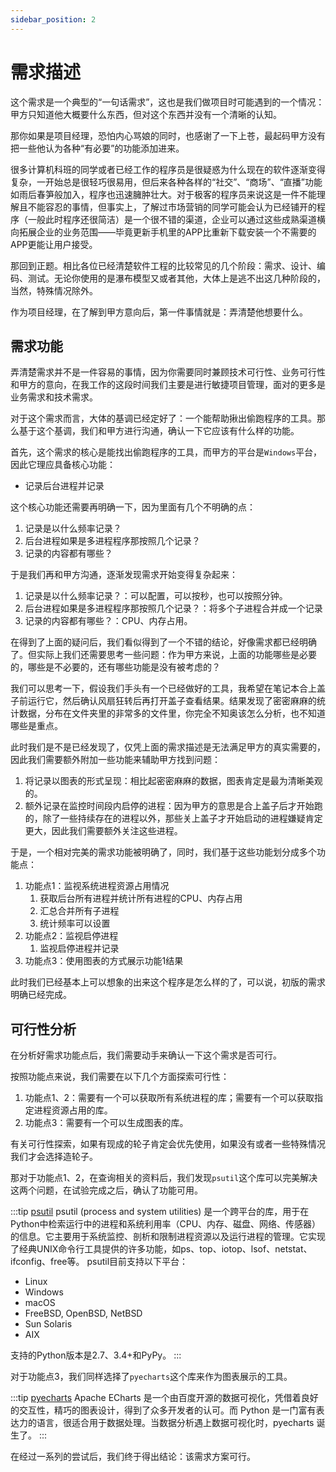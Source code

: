 ```yaml
---
sidebar_position: 2
---
```


# 需求描述

这个需求是一个典型的“一句话需求”，这也是我们做项目时可能遇到的一个情况：甲方只知道他大概要什么东西，但对这个东西并没有一个清晰的认知。

那你如果是项目经理，恐怕内心骂娘的同时，也感谢了一下上苍，最起码甲方没有把一些他认为各种“有必要”的功能添加进来。

很多计算机科班的同学或者已经工作的程序员是很疑惑为什么现在的软件逐渐变得复杂，一开始总是很轻巧很易用，但后来各种各样的“社交”、“商场”、“直播”功能如雨后春笋般加入，程序也迅速臃肿壮大。对于极客的程序员来说这是一件不能理解且不能容忍的事情，但事实上，了解过市场营销的同学可能会认为已经铺开的程序（一般此时程序还很简洁）是一个很不错的渠道，企业可以通过这些成熟渠道横向拓展企业的业务范围——毕竟更新手机里的APP比重新下载安装一个不需要的APP更能让用户接受。

那回到正题。相比各位已经清楚软件工程的比较常见的几个阶段：需求、设计、编码、测试。无论你使用的是瀑布模型又或者其他，大体上是逃不出这几种阶段的，当然，特殊情况除外。

作为项目经理，在了解到甲方意向后，第一件事情就是：弄清楚他想要什么。

## 需求功能

弄清楚需求并不是一件容易的事情，因为你需要同时兼顾技术可行性、业务可行性和甲方的意向，在我工作的这段时间我们主要是进行敏捷项目管理，面对的更多是业务需求和技术需求。

对于这个需求而言，大体的基调已经定好了：一个能帮助揪出偷跑程序的工具。那么基于这个基调，我们和甲方进行沟通，确认一下它应该有什么样的功能。

首先，这个需求的核心是能找出偷跑程序的工具，而甲方的平台是`Windows`平台，因此它理应具备核心功能：

- 记录后台进程并记录

这个核心功能还需要再明确一下，因为里面有几个不明确的点：

1. 记录是以什么频率记录？
2. 后台进程如果是多进程程序那按照几个记录？
3. 记录的内容都有哪些？

于是我们再和甲方沟通，逐渐发现需求开始变得复杂起来：

1. 记录是以什么频率记录？：可以配置，可以按秒，也可以按照分钟。
2. 后台进程如果是多进程程序那按照几个记录？：将多个子进程合并成一个记录
3. 记录的内容都有哪些？：CPU、内存占用。

在得到了上面的疑问后，我们看似得到了一个不错的结论，好像需求都已经明确了。但实际上我们还需要思考一些问题：作为甲方来说，上面的功能哪些是必要的，哪些是不必要的，还有哪些功能是没有被考虑的？

我们可以思考一下，假设我们手头有一个已经做好的工具，我希望在笔记本合上盖子前运行它，然后确认风扇狂转后再打开盖子查看结果。结果发现了密密麻麻的统计数据，分布在文件夹里的非常多的文件里，你完全不知奥该怎么分析，也不知道哪些是重点。

此时我们是不是已经发现了，仅凭上面的需求描述是无法满足甲方的真实需要的，因此我们需要额外附加一些功能来辅助甲方找到问题：

1. 将记录以图表的形式呈现：相比起密密麻麻的数据，图表肯定是最为清晰美观的。
2. 额外记录在监控时间段内启停的进程：因为甲方的意思是合上盖子后才开始跑的，除了一些持续存在的进程以外，那些关上盖子才开始启动的进程嫌疑肯定更大，因此我们需要额外关注这些进程。

于是，一个相对完美的需求功能被明确了，同时，我们基于这些功能划分成多个功能点：

1. 功能点1：监视系统进程资源占用情况
   1. 获取后台所有进程并统计所有进程的CPU、内存占用
   2. 汇总合并所有子进程
   3. 统计频率可以设置
2. 功能点2：监视启停进程
   1. 监视启停进程并记录
3. 功能点3：使用图表的方式展示功能1结果

此时我们已经基本上可以想象的出来这个程序是怎么样的了，可以说，初版的需求明确已经完成。

## 可行性分析

在分析好需求功能点后，我们需要动手来确认一下这个需求是否可行。

按照功能点来说，我们需要在以下几个方面探索可行性：

1. 功能点1、2：需要有一个可以获取所有系统进程的库；需要有一个可以获取指定进程资源占用的库。
2. 功能点3：需要有一个可以生成图表的库。

有关可行性探索，如果有现成的轮子肯定会优先使用，如果没有或者一些特殊情况我们才会选择造轮子。

那对于功能点1、2，在查询相关的资料后，我们发现`psutil`这个库可以完美解决这两个问题，在试验完成之后，确认了功能可用。

:::tip [psutil](https://psutil.readthedocs.io/en/latest/)
psutil (process and system utilities) 是一个跨平台的库，用于在Python中检索运行中的进程和系统利用率（CPU、内存、磁盘、网络、传感器）的信息。它主要用于系统监控、剖析和限制进程资源以及运行进程的管理。它实现了经典UNIX命令行工具提供的许多功能，如ps、top、iotop、lsof、netstat、ifconfig、free等。 psutil目前支持以下平台：

- Linux
- Windows
- macOS
- FreeBSD, OpenBSD, NetBSD
- Sun Solaris
- AIX

支持的Python版本是2.7、3.4+和PyPy。
:::

对于功能点3，我们同样选择了`pyecharts`这个库来作为图表展示的工具。

:::tip [pyecharts](https://05x-docs.pyecharts.org/#/zh-cn/prepare)
Apache ECharts 是一个由百度开源的数据可视化，凭借着良好的交互性，精巧的图表设计，得到了众多开发者的认可。而 Python 是一门富有表达力的语言，很适合用于数据处理。当数据分析遇上数据可视化时，pyecharts 诞生了。
:::

在经过一系列的尝试后，我们终于得出结论：该需求方案可行。
